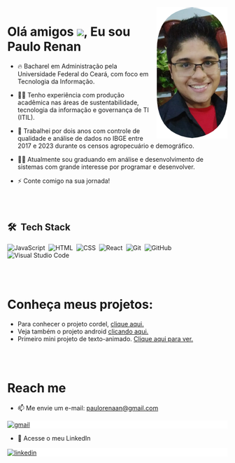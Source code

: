 <img align="right" height="300px" src="imagens/rosto.png">
<h1 align="left">Olá amigos <img src="https://www.imagensanimadas.com/data/media/1645/abanar-e-acenar-imagem-animada-0077.gif" height="30px">, Eu sou Paulo Renan</h1>


- 🔥 Bacharel em Administração pela Universidade Federal do Ceará, com foco em Tecnologia da Informação.

- 👨‍💻 Tenho experiência com produção acadêmica nas áreas de sustentabilidade, tecnologia da informação e governança de TI (ITIL).

- 🔭 Trabalhei por dois anos com controle de qualidade e análise de dados no IBGE entre 2017 e 2023 durante os censos agropecuário e demográfico.

- 👨‍💻 Atualmente sou graduando em análise e desenvolvimento de sistemas com grande interesse por programar e desenvolver.

- ⚡ Conte comigo na sua jornada!

<br><br>

## 🛠 &nbsp;Tech Stack

![JavaScript](https://img.shields.io/badge/-JavaScript-05122A?style=flat&logo=javascript)&nbsp;
![HTML](https://img.shields.io/badge/-HTML-05122A?style=flat&logo=HTML5)&nbsp;
![CSS](https://img.shields.io/badge/-CSS-05122A?style=flat&logo=CSS3&logoColor=1572B6)&nbsp;
![React](https://img.shields.io/badge/-React-05122A?style=flat&logo=react)&nbsp;
![Git](https://img.shields.io/badge/-Git-05122A?style=flat&logo=git)&nbsp;
![GitHub](https://img.shields.io/badge/-GitHub-05122A?style=flat&logo=github)&nbsp;
![Visual Studio Code](https://img.shields.io/badge/-Visual%20Studio%20Code-05122A?style=flat&logo=visual-studio-code&logoColor=007ACC)&nbsp;

<br><br>

<h1 align="left" font-style="bold">Conheça meus projetos:</h1>

- Para conhecer o projeto cordel, <a href="https://paulorenanta.github.io/portfolio/projeto-cordel/index.html" target="_blank">clique aqui.</a>
- Veja também o projeto android <a href="https://paulorenanta.github.io/portfolio/projeto-android/index.html" target="_blank">clicando aqui.</a>
- Primeiro mini projeto de texto-animado. <a href="https://paulorenanta.github.io/portfolio/mini-projeto-texto-animado/index.html" target="_blank">Clique aqui para ver.</a>

<br><br>

<h1 align="left" font-style="bold">Reach me</h1>

- 📫 Me envie um e-mail: paulorenaan@gmail.com
<p align="left" style="background:white">
<a href="https://www.gmail.com" target="_blank">
  <img align="center" src="https://img.shields.io/badge/-paulorenan-05122A?style=flat&logo=gmail" alt="gmail"/>
</a>
</p>

- 💬 Acesse o meu LinkedIn
<p align="left" style="background:white">
<a href="https://www.linkedin.com/in/paulo-renaan/" target="_blank">
  <img align="center" src="https://img.shields.io/badge/-paulorenan-05122A?style=flat&logo=linkedin" alt="linkedin"/>
</a>
</p>
